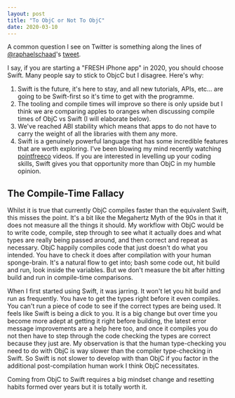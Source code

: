 ```yaml
---
layout: post
title: "To ObjC or Not To ObjC"
date: 2020-03-10
---
```


A common question I see on Twitter is something along the lines of [@raphaelschaad](https://twitter.com/raphaelschaad)'s [tweet](https://twitter.com/raphaelschaad/status/1221179164184604672).

I say, if you are starting a "FRESH iPhone app" in 2020, you should choose Swift. Many people say to stick to ObjcC but I disagree. Here's why:

1. Swift is the future, it's here to stay, and all new tutorials, APIs, etc... are going to be Swift-first so it's time to get with the programme.
2. The tooling and compile times will improve so there is only upside but I think we are comparing apples to oranges when discussing compile times of ObjC vs Swift (I will elaborate below).
3. We've reached ABI stability which means that apps to do not have to carry the weight of all the libraries with them any more.
4. Swift is a genuinely powerful language that has some incredible features that are worth exploring. I've been blowing my mind recently watching [pointfreeco](https://www.pointfree.co/) videos. If you are interested in levelling up your coding skills, Swift gives you that opportunity more than ObjC in my humble opinion.
 
## The Compile-Time Fallacy

Whilst it is true that currently ObjC compiles faster than the equivalent Swift, this misses the point. It's a bit like the Megahertz Myth of the 90s in that it does not measure all the things it should. My workflow with ObjC would be to write code, compile, step through to see what it actually does and what types are really being passed around, and then correct and repeat as necessary. ObjC happily compiles code that just doesn't do what you intended. You have to check it does after compilation with your human sponge-brain. It's a natural flow to get into; bash some code out, hit build and run, look inside the variables. But we don't measure the bit after hitting build and run in compile-time comparisons.

When I first started using Swift, it was jarring. It won't let you hit build and run as frequently. You have to get the types right before it even compiles. You can't run a piece of code to see if the correct types are being used. It feels like Swift is being a dick to you. It is a big change but over time you become more adept at getting it right before building, the latest error message improvements are a help here too, and once it compiles you do not then have to step through the code checking the types are correct because they just are. My observation is that the human type-checking you need to do with ObjC is way slower than the compiler type-checking in Swift. So Swift is not slower to develop with than ObjC if you factor in the additional post-compilation human work I think ObjC necessitates.

Coming from ObjC to Swift requires a big mindset change and resetting habits formed over years but it is totally worth it.